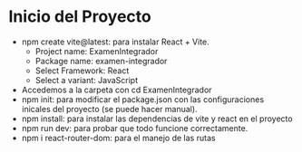 # Inicio del Proyecto

- npm create vite@latest: para instalar React + Vite.
    - Project name: ExamenIntegrador
    - Package name: examen-integrador
    - Select Framework: React
    - Select a variant: JavaScript
- Accedemos a la carpeta con cd ExamenIntegrador
- npm init: para modificar el package.json con las configuraciones inicales del proyecto (se puede hacer manual).
- npm install: para instalar las dependencias de vite y react en el proyecto
- npm run dev: para probar que todo funcione correctamente.
- npm i react-router-dom: para el manejo de las rutas